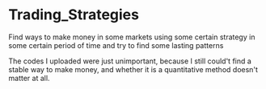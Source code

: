 # Trading_Strategies
Find ways to make money in some markets using some certain strategy in some certain period of time and try to find some lasting patterns

The codes I uploaded were just unimportant, because I still could't find a stable way to make money, and whether it is a quantitative method doesn't matter at all.
